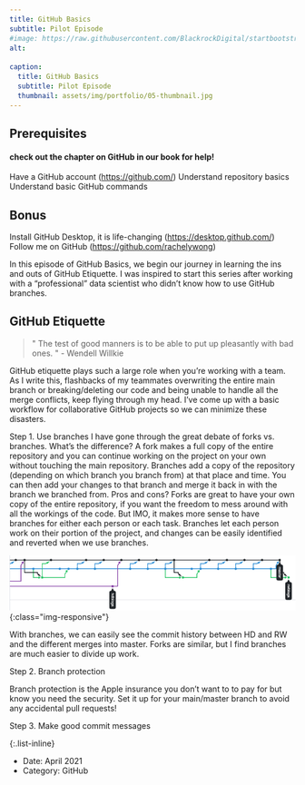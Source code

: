 ```yaml
---
title: GitHub Basics
subtitle: Pilot Episode
#image: https://raw.githubusercontent.com/BlackrockDigital/startbootstrap-agency/master/src/assets/img/portfolio/05-full.jpg
alt: 

caption:
  title: GitHub Basics
  subtitle: Pilot Episode
  thumbnail: assets/img/portfolio/05-thumbnail.jpg
---
```

## Prerequisites 
#### check out the chapter on GitHub in our book for help!
Have a GitHub account (https://github.com/) 
Understand repository basics
Understand basic GitHub commands

## Bonus
Install GitHub Desktop, it is life-changing (https://desktop.github.com/)
Follow me on GitHub (https://github.com/rachelywong)

In this episode of GitHub Basics, we begin our journey in learning the ins and outs of GitHub Etiquette. I was inspired to start this series after working with a “professional” data scientist who didn’t know how to use GitHub branches.

## GitHub Etiquette

> " The test of good manners is to be able to put up pleasantly with bad ones. " - Wendell Willkie

GitHub etiquette plays such a large role when you’re working with a team. As I write this, flashbacks of my teammates overwriting the entire main branch or breaking/deleting our code and being unable to handle all the merge conflicts, keep flying through my head. I’ve come up with a basic workflow for collaborative GitHub projects so we can minimize these disasters. 

Step 1. Use branches
I have gone through the great debate of forks vs. branches. What’s the difference? A fork makes a full copy of the entire repository and you can continue working on the project on your own without touching the main repository. Branches add a copy of the repository (depending on which branch you branch from) at that place and time. You can then add your changes to that branch and merge it back in with the branch we branched from. Pros and cons? Forks are great to have your own copy of the entire repository, if you want the freedom to mess around with all the workings of the code. But IMO, it makes more sense to have branches for either each person or each task. Branches let each person work on their portion of the project, and changes can be easily identified and reverted when we use branches.

![tree.png](./assets/img/portfolio/project5/tree.png){:class="img-responsive"}

With branches, we can easily see the commit history between HD and RW and the different merges into master. Forks are similar, but I find branches are much easier to divide up work.

Step 2. Branch protection

Branch protection is the Apple insurance you don’t want to to pay for but know you need the security. Set it up for your main/master branch to avoid any accidental pull requests!

Step 3. Make good commit messages


{:.list-inline}
- Date: April 2021
- Category: GitHub


